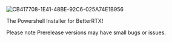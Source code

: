  ![CB417708-1E41-48BE-92C6-025A74E1B956](https://github.com/ABUCKY0/betterrtx-installer/assets/81783950/90bdddc7-17d2-4847-bc25-d5fe4bebc7d8)

The Powershell Installer for BetterRTX!

Please note Prerelease versions may have small bugs or issues. 
 
